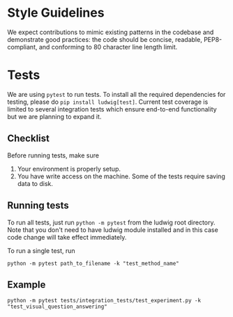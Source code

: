 # Style Guidelines

We expect contributions to mimic existing patterns in the codebase and demonstrate good practices: the code should be concise, readable, PEP8-compliant, and conforming to 80 character line length limit.

# Tests

We are using `pytest` to run tests.
To install all the required dependencies for testing, please do `pip install ludwig[test]`.
Current test coverage is limited to several integration tests which ensure end-to-end functionality but we are planning to expand it.

## Checklist

Before running tests, make sure

1. Your environment is properly setup.
2. You have write access on the machine. Some of the tests require saving data to disk.

## Running tests

To run all tests, just run
`python -m pytest` from the ludwig root directory.
Note that you don't need to have ludwig module installed and in this case
code change will take effect immediately.

To run a single test, run

```
python -m pytest path_to_filename -k "test_method_name"
```

## Example

```
python -m pytest tests/integration_tests/test_experiment.py -k "test_visual_question_answering"
```
